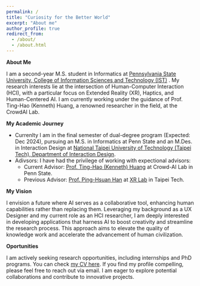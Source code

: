 ```yaml
---
permalink: /
title: "Curiosity for the Better World"
excerpt: "About me"
author_profile: true
redirect_from: 
  - /about/
  - /about.html
---
```

**About Me**

I am a second-year M.S. student in Informatics at [Pennsylvania State University, College of Information Sciences and Technology (IST)](https://ist.psu.edu/) . My research interests lie at the intersection of Human-Computer Interaction (HCI), with a particular focus on Extended Reality (XR), Haptics, and Human-Centered AI. I am currently working under the guidance of Prof. Ting-Hao (Kenneth) Huang, a renowned researcher in the field, at the CrowdAI Lab.


**My Academic Journey**
- Currenlty I am in the final semester of dual-degree program (Expected: Dec 2024), pursuing an M.S. in Informatics at Penn State and an M.Des. in Interaction Design at [National Taipei University of Technology (Taipei Tech), Department of Interaction Design](https://ixd.ntut.edu.tw/index.php?Lang=en).
- Adivsors: I have had the privilege of working with expectional advisors:
  - Current Advisor: [Prof. Ting-Hao (Kenneth) Huang](https://crowd.ist.psu.edu/) at Crowd-AI Lab in Penn State. 
  - Previous Advisor: [Prof. Ping-Hsuan Han](https://pinghsuan.info/) at [XR Lab](https://www.youtube.com/@xrlabntut0411) in Taipei Tech.

**My Vision**

I envision a future where AI serves as a collaborative tool, enhancing human capabilities rather than replacing them. Leveraging my background as a UX Designer and my current role as an HCI researcher, I am deeply interested in developing applications that harness AI to boost creativity and streamline the research process.  This approach aims to elevate the quality of knowledge work and accelerate the advancement of human civilization.

**Oportunities**

I am actively seeking research opportunities, including internships and PhD programs. You can check [my CV here](./publicFiles/CV.pdf). If you find my profile compelling, please feel free to reach out via email. I am eager to explore potential collaborations and contribute to innovative projects.

<!-- I am a second-year M.S. student Informatics at [Pennsylvania State University, College of Information Sciences and Technology (IST)](https://ist.psu.edu/). My core research focus is Human-Computer Interaction (HCI), where I aim to develop technologies that serve human needs and enhance human capabilities. My interests span several interconnected areas, including Extended Reality (XR) and Haptics, Human-Centered AI, and the exploration of technology's potential in various setting such as Entertainment, Health, Knowledge Work. My research goal is to create technology that serve humans, fostering a collaborative relationship where technology enhances huamn well-being.

Throughout my academic journey, I have been fortunate to meet and work with exceptional advisors who have guided me through this challenging yet rewarding path:
- Currently I am under the guidance of [Prof. Ting-Hao (Kenneth) Huang](https://crowd.ist.psu.edu/) at Crowd-AI Lab in Penn State. 
- Prior to my current M.S. studies, I completed my M.Des. in Interaction Design at [National Taipei University of Technology, Department of Interaction Design](https://ixd.ntut.edu.tw/index.php?Lang=en), where I had the privilege of being advised by [Prof. Ping-Hsuan Han](https://pinghsuan.info/) at XRLab. 

I envision the future where AI could be a good 'collaborator' and 'tool' for human user, but not replacing human. 
With my prior experience as UX Designer and current HCI researcher, I am particularly interested into developing application utlizing AI to facilitate creativivty and research process (which to help us to produce high quality of knowledge work and speed up the force to push further human civilization)

I am actively seeking research opportunities, including internships and PhD programs. If you find my profile compelling, please don't hesitate to reach out via email. I would love to explore potential collaborations together. -->